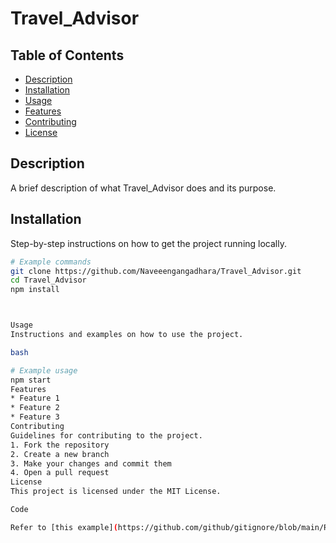 
# Travel_Advisor

## Table of Contents
- [Description](#description)
- [Installation](#installation)
- [Usage](#usage)
- [Features](#features)
- [Contributing](#contributing)
- [License](#license)

## Description
A brief description of what Travel_Advisor does and its purpose.

## Installation
Step-by-step instructions on how to get the project running locally.
```bash
# Example commands
git clone https://github.com/Naveeengangadhara/Travel_Advisor.git
cd Travel_Advisor
npm install



Usage
Instructions and examples on how to use the project.

bash

# Example usage
npm start
Features
* Feature 1
* Feature 2
* Feature 3
Contributing
Guidelines for contributing to the project.
1. Fork the repository
2. Create a new branch
3. Make your changes and commit them
4. Open a pull request
License
This project is licensed under the MIT License.

Code

Refer to [this example](https://github.com/github/gitignore/blob/main/README.md) for additional inspiration.
